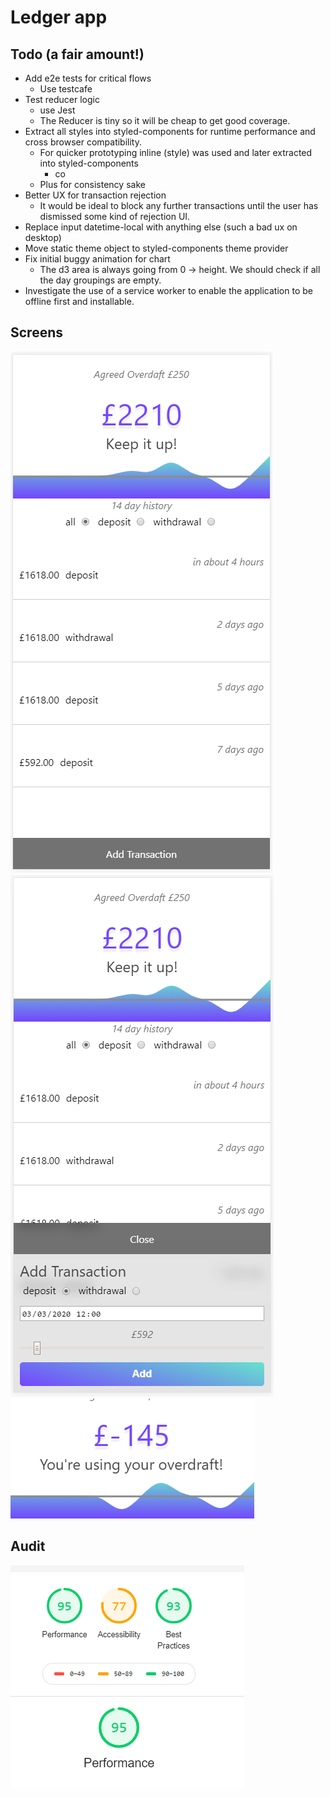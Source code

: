 # Ledger app

## Todo (a fair amount!)

- Add e2e tests for critical flows
  - Use testcafe
- Test reducer logic
  - use Jest
  - The Reducer is tiny so it will be cheap to get good coverage.
- Extract all styles into styled-components for runtime performance and cross browser compatibility.
  - For quicker prototyping inline (style) was used and later extracted into styled-components
    - co
  - Plus for consistency sake
- Better UX for transaction rejection
  - It would be ideal to block any further transactions until the user has dismissed some kind of rejection UI.
- Replace input datetime-local with anything else (such a bad ux on desktop)
- Move static theme object to styled-components theme provider
- Fix initial buggy animation for chart
  - The d3 area is always going from 0 -> height. We should check if all the day groupings are empty.
- Investigate the use of a service worker to enable the application to be offline first and installable.

## Screens

![Screenshot 1](./screenshot-1.PNG) ![Screenshot 2](./screenshot-2.PNG) ![Screenshot 3](./screenshot-3.PNG)

## Audit

![Google Lighthouse Audit](./audit.PNG)
